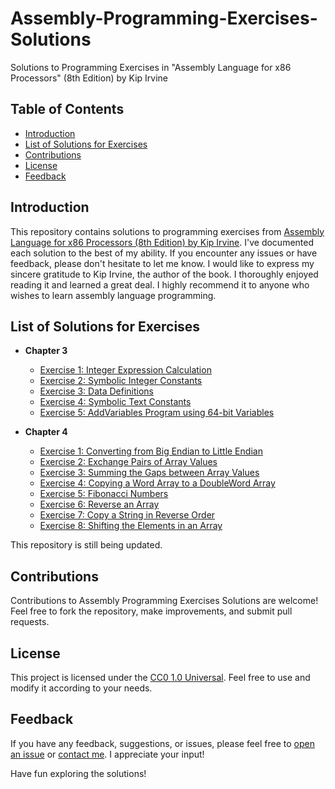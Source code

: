 # Assembly-Programming-Exercises-Solutions
Solutions to Programming Exercises in "Assembly Language for x86 Processors" (8th Edition) by Kip Irvine

## Table of Contents
- [Introduction](#introduction)
- [List of Solutions for Exercises](#list_of_solutions_for_exercises)
- [Contributions](#contributions)
- [License](#license)
- [Feedback](#feedback)

## Introduction
This repository contains solutions to programming exercises from [Assembly Language for x86 Processors (8th Edition) by Kip Irvine](http://www.asmirvine.com/). I've documented each solution to the best of my ability. If you encounter any issues or have feedback, please don't hesitate to let me know.
I would like to express my sincere gratitude to Kip Irvine, the author of the book. I thoroughly enjoyed reading it and learned a great deal. I highly recommend it to anyone who wishes to learn assembly language programming.

## List of Solutions for Exercises

- **Chapter 3**
  - [Exercise 1: Integer Expression Calculation](Assembly-Programming-Exercises-Solutions/chapter_3/Ch3_Ex1_IntegerExpressionCalculation.asm)
  - [Exercise 2: Symbolic Integer Constants](Assembly-Programming-Exercises-Solutions/chapter_3/Ch3_Ex2_SymbolicIntegerConstants.asm)
  - [Exercise 3: Data Definitions](Assembly-Programming-Exercises-Solutions/chapter_3/Ch3_Ex3_DataDefinitions.asm)
  - [Exercise 4: Symbolic Text Constants](Assembly-Programming-Exercises-Solutions/chapter_3/Ch3_Ex4_SymbolicTextConstants.asm)
  - [Exercise 5: AddVariables Program using 64-bit Variables](Assembly-Programming-Exercises-Solutions/chapter_3/Ch3_Ex5_AddVariablesProgramUsing64-bitVariables.asm)

- **Chapter 4**
  - [Exercise 1: Converting from Big Endian to Little Endian](Assembly-Programming-Exercises-Solutions/chapter_4/Ch4_Ex1_ConvertingFromBigEndianToLittleEndian.asm)
  - [Exercise 2: Exchange Pairs of Array Values](Assembly-Programming-Exercises-Solutions/chapter_4/Ch4_Ex2_ExchangePairsofArrayValues.asm)
  - [Exercise 3: Summing the Gaps between Array Values](Assembly-Programming-Exercises-Solutions/chapter_4/Ch4_Ex3_SummingtheGapsbetweenArrayValues.asm)
  - [Exercise 4: Copying a Word Array to a DoubleWord Array](Assembly-Programming-Exercises-Solutions/chapter_4/Ch4_Ex4_CopyingaWordArraytoaDoubleWordArray.asm)
  - [Exercise 5: Fibonacci Numbers](Assembly-Programming-Exercises-Solutions/chapter_4/Ch4_Ex5_FibonacciNumbers.asm)
  - [Exercise 6: Reverse an Array](Assembly-Programming-Exercises-Solutions/chapter_4/Ch4_Ex6_ReverseanArray.asm)
  - [Exercise 7: Copy a String in Reverse Order](Assembly-Programming-Exercises-Solutions/chapter_4/Ch4_Ex7_CopyaStringinReverseOrder.asm)
  - [Exercise 8: Shifting the Elements in an Array](Assembly-Programming-Exercises-Solutions/chapter_4/Ch4_Ex8_ShiftingtheElementsinanArray.asm)

This repository is still being updated.

 ## Contributions
Contributions to Assembly Programming Exercises Solutions are welcome! Feel free to fork the repository, make improvements, and submit pull requests.

## License
This project is licensed under the [CC0 1.0 Universal](LICENSE). Feel free to use and modify it according to your needs.

## Feedback
If you have any feedback, suggestions, or issues, please feel free to [open an issue](https://github.com/ezBinary/Assembly-Programming-Exercises-Solutions/issues) or [contact me](mailto:ez.like.binary@proton.me). I appreciate your input!


Have fun exploring the solutions!
